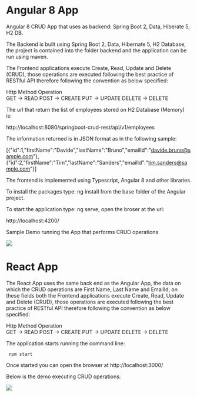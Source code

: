 # Angular 8 App

Angular 8 CRUD App that uses as backend: Spring Boot 2, Data, Hiberate 5, H2 DB.

The Backend is built using Spring Boot 2, Data, Hibernate 5, H2 Database, the project is contained into the folder backend and the application can be run using maven.

The Frontend applications execute Create, Read, Update and Delete (CRUD), those operations are executed following the best practice of RESTful API therefore following the convention as below specified:

  Http Method     Operation  
      GET     ->    READ
      POST    ->    CREATE
      PUT     ->    UPDATE
      DELETE  ->    DELETE

The url that return the list of employees stored on H2 Database (Memory) is:

http://localhost:8080/springboot-crud-rest/api/v1/employees

The information returned is in JSON format as in the following sample:

[{"id":1,"firstName":"Davide","lastName":"Bruno","emailId":"davide.bruno@sample.com"},{"id":2,"firstName":"Tim","lastName":"Sanders","emailId":"tim.sanders@sample.com"}]


The frontend is implemented using Typescript, Angular 8 and other libraries.

To install the packages type: ng install from the base folder of the Angular project.

To start the application type: ng serve, open the broser at the url:

http://localhost:4200/


Sample Demo running the App that performs CRUD operations

<img src="https://user-images.githubusercontent.com/29027414/76660720-da87c300-6579-11ea-9769-429cf81c8175.gif" />

# React App

The React App uses the same back end as the Angular App, the data on which the CRUD operations are First Name, Last Name and EmailId, on these fields both the Frontend applications execute Create, Read, Update and Delete (CRUD), those operations are executed following the best practice of RESTful API therefore following the convention as below specified:

  Http Method     Operation  
      GET     ->    READ
      POST    ->    CREATE
      PUT     ->    UPDATE
      DELETE  ->    DELETE
      
The application starts running the command line:

     npm start
     
Once started you can open the browser at http://localhost:3000/

Below is the demo executing CRUD operations:

<img src="https://user-images.githubusercontent.com/29027414/77264437-9e034800-6c9a-11ea-9ab8-4c01b391e099.gif" />
